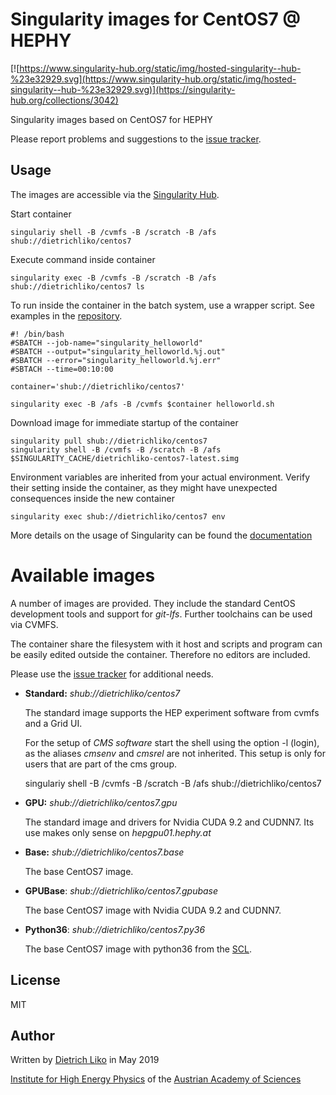 # Singularity images for CentOS7 @ HEPHY



[![https://www.singularity-hub.org/static/img/hosted-singularity--hub-%23e32929.svg](https://www.singularity-hub.org/static/img/hosted-singularity--hub-%23e32929.svg)](https://singularity-hub.org/collections/3042)

Singularity images based on CentOS7 for HEPHY

Please report problems and suggestions to the [issue tracker](https://gitlab.cern.ch/hephyvienna/singularity/centos7/issues).

## Usage

The images are accessible via the [Singularity Hub](https://singularity-hub.org).

Start container   

    singulariy shell -B /cvmfs -B /scratch -B /afs shub://dietrichliko/centos7


Execute command inside container

    singularity exec -B /cvmfs -B /scratch -B /afs shub://dietrichliko/centos7 ls

To run inside the container in the batch system, use a wrapper script. See examples
in the [repository](https://gitlab.cern.ch/hephyvienna/singularity/centos7).

    #! /bin/bash
    #SBATCH --job-name="singularity_helloworld"
    #SBATCH --output="singularity_helloworld.%j.out"
    #SBATCH --error="singularity_helloworld.%j.err"
    #SBTACH --time=00:10:00

    container='shub://dietrichliko/centos7'

    singularity exec -B /afs -B /cvmfs $container helloworld.sh


Download image for immediate startup of the container

    singularity pull shub://dietrichliko/centos7
    singularity shell -B /cvmfs -B /scratch -B /afs $SINGULARITY_CACHE/dietrichliko-centos7-latest.simg

Environment variables are inherited from your actual environment. Verify their setting inside the
container, as they might have unexpected consequences inside the new container

    singularity exec shub://dietrichliko/centos7 env   

More details on the usage of Singularity can be found the [documentation](https://www.sylabs.io/guides/2.6/user-guide/)

# Available images

A number of images are provided. They include the standard CentOS development
tools and support for _git-lfs_. Further toolchains can be used via CVMFS.

The container share the filesystem with it host and scripts and program
can be easily edited outside the container. Therefore no editors are included.

Please use the [issue tracker](https://gitlab.cern.ch/hephyvienna/singularity/centos7/issues) for additional needs.

- __Standard:__ _shub://dietrichliko/centos7_

  The standard image supports the HEP experiment software from cvmfs
  and a Grid UI.

  For the setup of _CMS software_ start the shell using the option -l (login),
  as the aliases _cmsenv_ and _cmsrel_ are not inherited. This setup is only
  for users that are part of the cms group.

    singulariy shell -B /cvmfs -B /scratch -B /afs shub://dietrichliko/centos7


- __GPU:__ _shub://dietrichliko/centos7.gpu_

  The standard image and drivers for Nvidia CUDA 9.2 and CUDNN7. Its use
  makes only sense on _hepgpu01.hephy.at_

- __Base:__ _shub://dietrichliko/centos7.base_

  The base CentOS7 image.

- __GPUBase__: _shub://dietrichliko/centos7.gpubase_

  The base CentOS7 image with Nvidia CUDA 9.2 and CUDNN7.

- __Python36__: _shub://dietrichliko/centos7.py36_

  The base CentOS7 image with python36 from the [SCL](https://www.softwarecollections.org/en/).

## License

MIT

## Author

Written by [Dietrich Liko](http://hephy.at/dliko) in May 2019

[Institute for High Energy Physics](http://www.hephy.at) of the
[Austrian Academy of Sciences](http://www.oeaw.ac.at)
